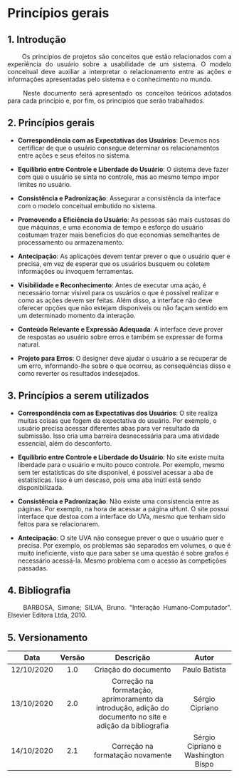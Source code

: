 # Princípios gerais

## 1. Introdução

<p align="justify"> &emsp;&emsp; Os princípios de projetos são conceitos que estão relacionados com a  experiência do usuário sobre a usabilidade de um sistema. O modelo conceitual deve auxiliar a interpretar o relacionamento entre as ações e informações apresentadas pelo sistema e o conhecimento no mundo.</p>
<p align="justify"> &emsp;&emsp; Neste documento será apresentado os conceitos teóricos adotados para cada princípio e, por fim, os princípios que serão trabalhados.</p>

## 2. Princípios gerais

* **Correspondência com as Expectativas dos Usuários**: Devemos nos certificar de que o usuário consegue determinar os relacionamentos entre ações e seus efeitos no sistema.
* **Equilíbrio entre Controle e Liberdade do Usuário**: O sistema deve fazer com que o usuário se sinta no controle, mas ao mesmo tempo impor limites no usuário.
* **Consistência e Padronização**: Assegurar a consistência da interface com o modelo conceitual embutido no sistema.
* **Promovendo a Eficiência do Usuário**: As pessoas são mais custosas do que máquinas, e uma economia de tempo e esforço do usuário costumam trazer mais benefícios do que economias semelhantes de processamento ou armazenamento.
* **Antecipação**: As aplicações devem tentar prever o que o usuário quer e precisa, em vez de esperar que os usuários busquem ou coletem informações ou invoquem ferramentas.
* **Visibilidade e Reconhecimento**: Antes de executar uma ação, é necessário tornar visível para os usuários o que é possível realizar e como as ações devem ser feitas. Além disso, a interface não deve oferecer opções que não estejam disponíveis ou não façam sentido em um determinado momento da interação.
* **Conteúdo Relevante e Expressão Adequada**: A interface deve prover de respostas ao usuário sobre erros e também se expressar de forma natural.

* **Projeto para Erros**: O designer deve ajudar o usuário a se recuperar de um erro, informando-lhe sobre o que ocorreu, as consequências disso e como reverter os resultados indesejados.</p>

## 3. Princípios a serem utilizados

* **Correspondência com as Expectativas dos Usuários**: O site realiza muitas coisas que fogem da expectativa do usuário. Por exemplo, o usuário precisa acessar diferentes abas para ver resultado da submissão. Isso cria uma barreira desnecessária para uma atividade essencial, além do desconforto.

* **Equilíbrio entre Controle e Liberdade do Usuário**: No site existe muita liberdade para o usuário e muito pouco controle. Por exemplo, mesmo sem ter estatísticas do site disponível, é possível acessar a aba de estatísticas. Isso é um descaso, pois uma aba inútl está sendo disponibilizada.

* **Consistência e Padronização**: Não existe uma consistencia entre as páginas. Por exemplo, na hora de acessar a página uHunt. O site possui interface que destoa com a interface do UVa, mesmo que tenham sido feitos para se relacionarem.

* **Antecipação**: O site UVA não consegue prever o que o usuário quer e precisa. Por exemplo, os problemas são separados em  volumes, o que é muito ineficiente, visto que para saber se uma questão é sobre grafos é necessário acessá-la. Mesmo problema com o acesso às  competições passadas.

## 4. Bibliografia

<p align="justify"> &emsp;&emsp; BARBOSA, Simone; SILVA, Bruno. "Interação Humano-Computador". Elsevier Editora Ltda, 2010.</p>

## 5. Versionamento

|Data|Versão|Descrição|Autor|
|:-:|:-:|:-:|:-:|
|12/10/2020|1.0|Criação do documento|Paulo Batista|
|13/10/2020|2.0|Correção na formatação, aprimoramento da introdução, adição do documento no site e adição da bibliografia|Sérgio Cipriano|
|14/10/2020|2.1|Correção na formatação novamente|Sérgio Cipriano e Washington Bispo|